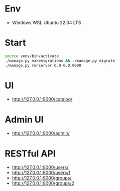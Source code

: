 # Env
- Windows WSL Ubuntu 22.04 LTS

# Start
```bash
source venv/bin/activate
./manage.py makemigrations && ./manage.py migrate
./manage.py runserver 0.0.0.0:9000
```

# UI
- http://127.0.0.1:9000/catalog/
# Admin UI
- http://127.0.0.1:9000/admin/

# RESTful API
- http://127.0.0.1:9000/users/
- http://127.0.0.1:9000/users/1
- http://127.0.0.1:9000/groups/
- http://127.0.0.1:9000/groups/2